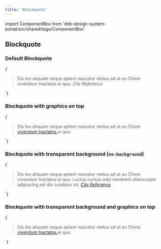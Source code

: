 ```yaml
---
title: 'Blockquote'
---
```


import ComponentBox from 'dnb-design-system-portal/src/shared/tags/ComponentBox'

## Blockquote

### Default Blockquote

<ComponentBox hideCode>
{`
<Blockquote data-visual-test="blockquote-default">
  Dis leo aliquam neque aptent nascetur metus ad ut eu Choro vivendum tractatos ei quo.
  <cite>Cite Referance</cite>
</Blockquote>
`}
</ComponentBox>

### Blockquote with graphics on top

<ComponentBox hideCode>
{`
<Blockquote data-visual-test="blockquote-top" className="dnb-blockquote--top">
  Dis leo aliquam neque aptent nascetur metus ad ut eu Choro
  <a className="dnb-anchor" href="/uilib/elements#blockquote">
    vivendum tractatos
  </a> ei quo.
</Blockquote>
`}
</ComponentBox>

### Blockquote with transparent background (`no-background`)

<ComponentBox hideCode>
{`
<Blockquote data-visual-test="blockquote-no-background" className="dnb-blockquote--no-background">
  Dis leo aliquam neque aptent nascetur metus ad ut eu Choro vivendum tractatos ei quo. Luctus cursus odio hendrerit ullamcorper adipiscing est dis curabitur sit.

  <cite>
    <a className="dnb-anchor" href="/uilib/elements#blockquote" target="_blank">
      Cite Referance
    </a>
  </cite>
</Blockquote>
`}
</ComponentBox>

### Blockquote with transparent background and graphics on top

<ComponentBox hideCode>
{`
<Blockquote data-visual-test="blockquote-top-no-background" className="dnb-blockquote--no-background dnb-blockquote--top">
  Dis leo aliquam neque aptent nascetur metus ad ut eu Choro
  <a className="dnb-anchor" href="/uilib/elements#blockquote">
    vivendum tractatos
  </a> ei quo.
</Blockquote>
`}
</ComponentBox>
